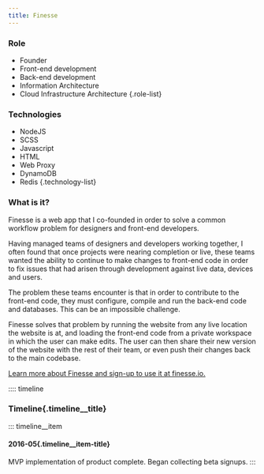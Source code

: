 ```yaml
---
title: Finesse
---
```


### Role
- Founder
- Front-end development
- Back-end development
- Information Architecture
- Cloud Infrastructure Architecture
{.role-list}

### Technologies
- NodeJS
- SCSS
- Javascript
- HTML
- Web Proxy
- DynamoDB
- Redis
{.technology-list}

### What is it?
Finesse is a web app that I co-founded in order to solve a common workflow problem for designers and front-end developers.

Having managed teams of designers and developers working together, I often found that once projects were nearing completion or live, these teams wanted the ability to continue to make changes to front-end code in order to fix issues that had arisen through development against live data, devices and users.

The problem these teams encounter is that in order to contribute to the front-end code, they must configure, compile and run the back-end code and databases. This can be an impossible challenge.

Finesse solves that problem by running the website from any live location the website is at, and loading the front-end code from a private workspace in which the user can make edits. The user can then share their new version of the website with the rest of their team, or even push their changes back to the main codebase.

[Learn more about Finesse and sign-up to use it at finesse.io.](finesse.io)

:::: timeline
### Timeline{.timeline__title}

::: timeline__item
#### 2016-05{.timeline__item-title}
MVP implementation of product complete. Began collecting beta signups.
:::
